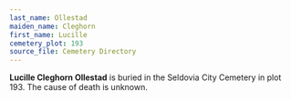 ```yaml
---
last_name: Ollestad
maiden_name: Cleghorn
first_name: Lucille
cemetery_plot: 193
source_file: Cemetery Directory
---
```

**Lucille Cleghorn  Ollestad** is buried in the Seldovia City Cemetery in plot 193.  The cause of death is unknown.




